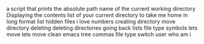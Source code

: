 a script that prints the absolute path name of the current working directory
Displaying the contents list of your current directory
to take me home
in long format
list hidden files
i love numbers
creating directory
move directory
deleting
deleting directories
going back
lists
file type
symbols
lets move
lets move
clean emacs
tree
commas
file type
switch user
who am i
